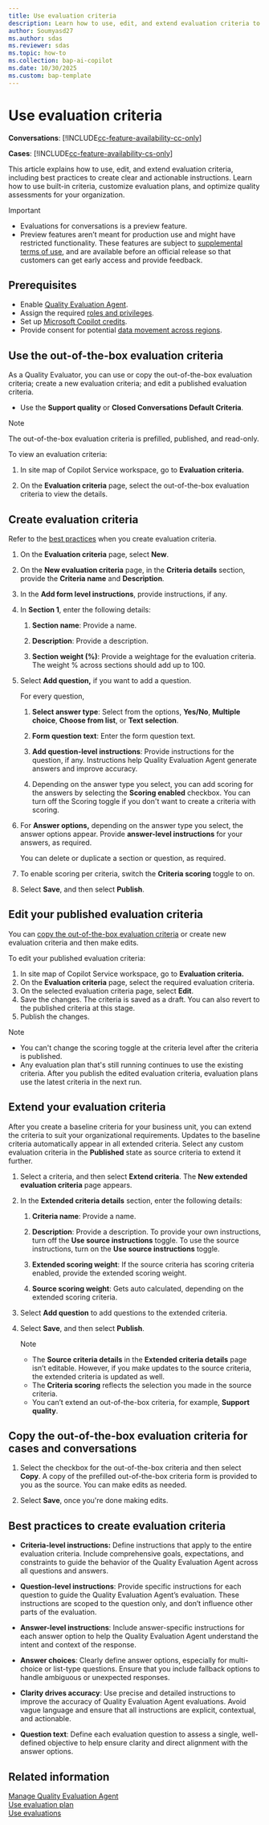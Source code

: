 ```yaml
---
title: Use evaluation criteria
description: Learn how to use, edit, and extend evaluation criteria to assess cases and conversations effectively in Dynamics 365 Customer Service and Dynamics 365 Contact Center.
author: Soumyasd27
ms.author: sdas
ms.reviewer: sdas
ms.topic: how-to
ms.collection: bap-ai-copilot
ms.date: 10/30/2025
ms.custom: bap-template 
---
```


# Use evaluation criteria

**Conversations**: [!INCLUDE[cc-feature-availability-cc-only](../includes/cc-feature-availability-cc-only.md)]

**Cases**: [!INCLUDE[cc-feature-availability-cs-only](../includes/cc-feature-availability-cs-only.md)]

This article explains how to use, edit, and extend evaluation criteria, including best practices to create clear and actionable instructions. Learn how to use built-in criteria, customize evaluation plans, and optimize quality assessments for your organization.

> [!IMPORTANT]
>
> - Evaluations for conversations is a preview feature. 
> - Preview features aren’t meant for production use and might have restricted functionality. These features are subject to [supplemental terms of use](https://go.microsoft.com/fwlink/?linkid=2189520), and are available before an official release so that customers can get early access and provide feedback.

## Prerequisites

- Enable [Quality Evaluation Agent](../administer/manage-quality-evaluation-agent.md#manage-quality-evaluation-agent).
- Assign the required [roles and privileges](../administer/manage-quality-evaluation-agent.md#role-and-privileges).
- Set up [Microsoft Copilot credits](/dynamics365/customer-service/administer/setup-pay-as-you-go?context=/dynamics365/contact-center/context/administer-context).
- Provide consent for potential [data movement across regions](../administer/manage-quality-evaluation-agent.md#data-movement-across-regions).

## Use the out-of-the-box evaluation criteria

As a Quality Evaluator, you can use or copy the out-of-the-box evaluation criteria; create a new evaluation criteria; and edit a published evaluation criteria. 

- Use the **Support quality** or **Closed Conversations Default Criteria**.

> [!NOTE]
> The out-of-the-box evaluation criteria is prefilled, published, and read-only.

To view an evaluation criteria:

1. In site map of Copilot Service workspace, go to **Evaluation criteria.**

1. On the **Evaluation criteria** page, select the out-of-the-box evaluation criteria to view the details.

## Create evaluation criteria

Refer to the [best practices](#best-practices-to-create-evaluation-criteria) when you create evaluation criteria.

1.  On the **Evaluation criteria** page, select **New**.

1.  On the **New evaluation criteria** page, in the **Criteria details** section, provide the **Criteria name** and **Description**.

1.  In the **Add form level instructions**, provide instructions, if any.

1.  In **Section 1**, enter the following details:

    1.  **Section name**: Provide a name.

    1.  **Description**: Provide a description.

    1.  **Section weight (%)**: Provide a weightage for the evaluation criteria. The weight % across sections should add up to 100.

1.  Select **Add question,** if you want to add a question.

    For every question,

    1.  **Select answer type**: Select from the options, **Yes/No**, **Multiple choice**, **Choose from list**, or **Text selection**.

    1.  **Form question text**: Enter the form question text.

    1.  **Add question-level instructions**: Provide instructions for the question, if any. Instructions help Quality Evaluation Agent generate answers and improve accuracy.

    1.  Depending on the answer type you select, you can add scoring for the answers by selecting the **Scoring enabled** checkbox. You can turn off the Scoring toggle if you don't want to create a criteria with scoring.

1.  For **Answer options,** depending on the answer type you select, the answer options appear. Provide **answer-level instructions** for your answers, as required.

    You can delete or duplicate a section or question, as required.

1. To enable scoring per criteria, switch the **Criteria scoring** toggle to on.

1.  Select **Save**, and then select **Publish**.

## Edit your published evaluation criteria

You can [copy the out-of-the-box evaluation criteria](#copy-the-out-of-the-box-evaluation-criteria-for-cases-and-conversations) or create new evaluation criteria and then make edits.

To edit your published evaluation criteria:

1. In site map of Copilot Service workspace, go to **Evaluation criteria.**
1. On the **Evaluation criteria** page, select the required evaluation criteria.
1. On the selected evaluation criteria page, select **Edit**.
1. Save the changes. The criteria is saved as a draft. You can also revert to the published criteria at this stage.
1. Publish the changes. 

> [!NOTE]
> - You can't change the scoring toggle at the criteria level after the criteria is published.
> - Any evaluation plan that's still running continues to use the existing criteria. After you publish the edited evaluation criteria, evaluation plans use the latest criteria in the next run.

## Extend your evaluation criteria

After you create a baseline criteria for your business unit, you can extend the criteria to suit your organizational requirements. Updates to the baseline criteria automatically appear in all extended criteria. Select any custom evaluation criteria in the **Published** state as source criteria to extend it further.

1.  Select a criteria, and then select **Extend criteria**. The **New extended evaluation criteria** page appears.

1.  In the **Extended criteria details** section, enter the following details:

    1.  **Criteria name**: Provide a name.

    1.  **Description**: Provide a description. To provide your own
        instructions, turn off the **Use source instructions** toggle.
        To use the source instructions, turn on the **Use source
        instructions** toggle.

    1.  **Extended scoring weight**: If the source criteria has scoring
        criteria enabled, provide the extended scoring weight.

    1.  **Source scoring weight**: Gets auto calculated, depending on
        the extended scoring criteria.

1.  Select **Add question** to add questions to the extended criteria.

1.  Select **Save**, and then select **Publish**.

    > [!NOTE]
    > - The **Source criteria details** in the **Extended criteria details** page isn’t editable. However, if you make updates to the source criteria, the extended criteria is updated as well.
    > - The **Criteria scoring** reflects the selection you made in the source criteria.
    > - You can’t extend an out-of-the-box criteria, for example, **Support quality**.

## Copy the out-of-the-box evaluation criteria for cases and conversations

1. Select the checkbox for the out-of-the-box criteria and then select **Copy**. A copy of the prefilled out-of-the-box criteria form is provided to you as the source. You can make edits as needed.

1. Select **Save**, once you're done making edits.

## Best practices to create evaluation criteria

- **Criteria-level instructions:** Define instructions that apply to the entire evaluation criteria. Include comprehensive goals, expectations, and constraints to guide the behavior of the Quality Evaluation Agent across all questions and answers.

- **Question-level instructions**: Provide specific instructions for each question to guide the Quality Evaluation Agent’s evaluation. These instructions are scoped to the question only, and don’t influence other parts of the evaluation.

- **Answer-level instructions**: Include answer-specific instructions for each answer option to help the Quality Evaluation Agent understand the intent and context of the response.

- **Answer choices**: Clearly define answer options, especially for multi-choice or list-type questions. Ensure that you include fallback options to handle ambiguous or unexpected responses.

- **Clarity drives accuracy**: Use precise and detailed instructions to improve the accuracy of Quality Evaluation Agent evaluations. Avoid vague language and ensure that all instructions are explicit, contextual, and actionable.

- **Question text**: Define each evaluation question to assess a single, well-defined objective to help ensure clarity and direct alignment with the answer options.


## Related information

[Manage Quality Evaluation Agent](../administer/manage-quality-evaluation-agent.md)  
[Use evaluation plan](evaluation-plan.md)  
[Use evaluations](use-evaluations.md)
